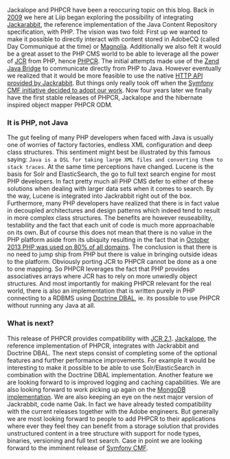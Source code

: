 Jackalope and PHPCR have been a reoccuring topic on this blog. Back in [2009](http://blog.liip.ch/archive/2009/05/11/jackalope-started.html) we here at Liip began exploring the possibility of integrating [Jackarabbit](http://jackrabbit.apache.org), the reference implementation of the Java Content Repository specification, with PHP. The vision was two fold: First up we wanted to make it possible to directly interact with content stored in AdobeCQ (called Day Communiqué at the time) or [Magnolia](http://blog.liip.ch/archive/2012/05/08/php-talking-to-magnolia-cms.html). Additionally we also felt it would be a great asset to the PHP CMS world to be able to leverage all the power of [JCR](http://jcp.org/en/jsr/detail?id=283) from PHP, hence [PHPCR](http://phpcr.github.io). The initial attempts made use of the [Zend Java Bridge](http://files.zend.com/help/Zend-Platform/about.htm) to communicate directly from PHP to Java. However eventually we realized that it would be more feasible to use the native [HTTP API provided by Jackrabbit](http://jukkaz.wordpress.com/2009/11/24/jackrabbit-over-http/). But things only really took off when the [Symfony CMF initiative decided to adopt our work](http://pooteeweet.org/blog/1824). Now four years later we finally have the first stable releases of PHPCR, Jackalope and the hibernate inspired object mapper PHPCR ODM.

### It is PHP, not Java
The gut feeling of many PHP developers when faced with Java is usually one of worries of factory factories, endless XML configuration and deep class structures. This sentiment might best be illustrated by this famous saying: ``Java is a DSL for taking large XML files and converting them to stack traces``. At the same time perceptions have changed. Lucene is the basis for Solr and ElasticSearch, the go to full text search engine for most PHP developers. In fact pretty much all PHP CMS defer to either of these solutions when dealing with larger data sets when it comes to search. By the way, Lucene is integrated into Jackrabbit right out of the box. Furthermore, many PHP developers have realized that there is in fact value in decoupled architectures and design patterns which indeed tend to result in more complex class structures. The benefits are however reuseability, testability and the fact that each unit of code is much more approachable on its own. But of course this does not mean that there is no value in the PHP platform aside from its ubiquity resulting in the fact that in [October 2013 PHP was used on 80% of all domains](http://w3techs.com/technologies/overview/programming_language/all). The conclusion is that there is no need to jump ship from PHP but there is value in bringing outside ideas to the platform. Obviously porting JCR to PHPCR cannot be done as a one to one mapping. So PHPCR leverages the fact that PHP provides associatives arrays where JCR has to rely on more unwiedly object structures. And most importantly for making PHPCR relevant for the real world, there is also an implementation that is written purely in PHP connecting to a RDBMS using [Doctrine DBAL](https://github.com/jackalope/jackalope-doctrine-dbal), ie. its possible to use PHPCR without running any Java at all.
### What is next?
This release of PHPCR provides compatibility with [JCR 2.1](http://jcp.org/en/jsr/detail?id=333). [Jackalope](http://jackalope.github.io), the reference implementation of PHPCR, integrates with Jackrabbit and Doctrine DBAL. The next steps consist of completing some of the optional features and further performance improvements. For example it would be interesting to make it possible to be able to use Solr/ElasticSearch in combination with the Doctrine DBAL implementation. Another feature we are looking forward to is improved logging and caching capabilities. We are also looking forward to work picking up again on the [MongoDB implementation](https://github.com/jackalope/jackalope-mongodb). We are also keeping an eye on the next major version of Jackrabbit, code name Oak. In fact we have already tested compatibility with the current releases together with the Adobe engineers. But generally we are most looking forward to people to add PHPCR to their applications where ever they feel they can benefit from a storage solution that provides unstructured content in a tree structure with support for node types, binaries, versioning and full text search. Case in point we are looking forward to the imminent release of [Symfony CMF](http://cmf.symfony.com).